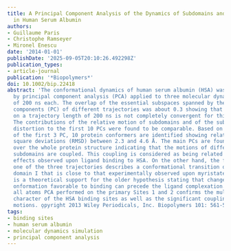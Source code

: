 ```yaml
---
title: A Principal Component Analysis of the Dynamics of Subdomains and Binding Sites
  in Human Serum Albumin
authors:
- Guillaume Paris
- Christophe Ramseyer
- Mironel Enescu
date: '2014-01-01'
publishDate: '2025-09-05T20:10:26.492298Z'
publication_types:
- article-journal
publication: '*Biopolymers*'
doi: 10.1002/bip.22418
abstract: 'The conformational dynamics of human serum albumin (HSA) was investigated
  by principal component analysis (PCA) applied to three molecular dynamics trajectories
  of 200 ns each. The overlap of the essential subspaces spanned by the first 10 principal
  components (PC) of different trajectories was about 0.3 showing that the PCA based
  on a trajectory length of 200 ns is not completely convergent for this protein.
  The contributions of the relative motion of subdomains and of the subdomains (internal)
  distortion to the first 10 PCs were found to be comparable. Based on the distribution
  of the first 3 PC, 10 protein conformers are identified showing relative root mean
  square deviations (RMSD) between 2.3 and 4.6 Å. The main PCs are found to be delocalized
  over the whole protein structure indicating that the motions of different protein
  subdomains are coupled. This coupling is considered as being related to the allosteric
  effects observed upon ligand binding to HSA. On the other hand, the first PC of
  one of the three trajectories describes a conformational transition of the protein
  domain I that is close to that experimentally observed upon myristate binding. This
  is a theoretical support for the older hypothesis stating that changes of the protein
  onformation favorable to binding can precede the ligand complexation. A detailed
  all atoms PCA performed on the primary Sites 1 and 2 confirms the multiconformational
  character of the HSA binding sites as well as the significant coupling of their
  motions. o̧pyright 2013 Wiley Periodicals, Inc. Biopolymers 101: 561-572, 2014.'
tags:
- binding sites
- human serum albumin
- molecular dynamics simulation
- principal component analysis
---
```

